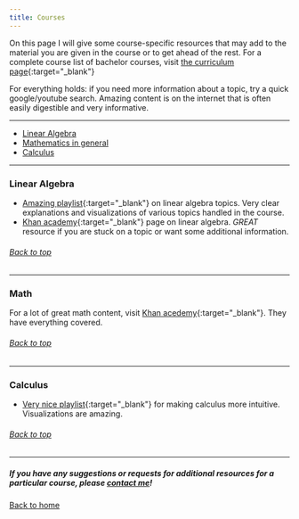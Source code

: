 ```yaml
---
title: Courses
---
```


On this page I will give some course-specific resources that may add to the material you are given in the course or to get ahead of the rest. For a complete course list of bachelor courses, visit [the curriculum page](https://www.ru.nl/opleidingen/bachelor/artificial-intelligence/curriculum-and-courses/){:target="_blank"}

For everything holds: if you need more information about a topic, try a quick google/youtube search. Amazing content is on the internet that is often easily digestible and very informative.

___

* [Linear Algebra](#linear-algebra)
* [Mathematics in general](#math)
* [Calculus](#calculus)

___


###  Linear Algebra
* [Amazing playlist](https://www.youtube.com/playlist?list=PLZHQObOWTQDPD3MizzM2xVFitgF8hE_ab){:target="_blank"} on linear algebra topics. Very clear explanations and visualizations of various topics handled in the course.
* [Khan academy](https://www.khanacademy.org/math/linear-algebra){:target="_blank"} page on linear algebra. _GREAT_ resource if you are stuck on a topic or want some additional information. 

###### [Back to top](Courses.md)

___


### Math
For a lot of great math content, visit [Khan acedemy](https://www.khanacademy.org/math){:target="_blank"}. They have everything covered.

###### [Back to top](Courses.md)
___

###  Calculus
* [Very nice playlist](https://www.youtube.com/playlist?list=PLZHQObOWTQDMsr9K-rj53DwVRMYO3t5Yr){:target="_blank"} for making calculus more intuitive. Visualizations are amazing.

###### [Back to top](Courses.md)
___

##### If you have any suggestions or requests for additional resources for a particular course, please [contact me](mailto:thijsvandenhout@live.nl)!

[Back to home](index.md)